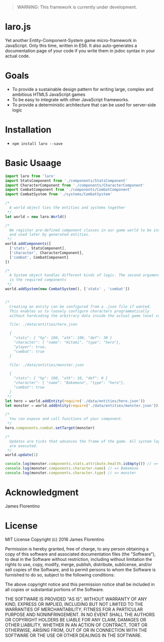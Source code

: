 > WARNING: This framework is currently under development.

# laro.js

Yet another Entity-Component-System game micro-framework in JavaScript. Only
this time, written in ES6. It also auto-generates a documentation page of your
code if you write them in jsdoc syntax in your actual code.

Goals
=====

- To provide a sustainable design pattern for writing large, complex and ambitious HTML5 JavaScript games
- To be easy to integrate with other JavaScript frameworks.
- To provide a deterministic architecture that can be used for server-side logic

Installation
============

- `npm install laro --save`

Basic Usaage
============

```javascript
import laro from 'laro'
import StatsComponent from './components/StatsComponent'
import CharacterComponent from './components/CharacterComponent'
import CombatComponent from './components/CombatComponent'
import CombatSystem from './systems/CombatSystem'

/*
  A world object ties the entities and systems together
 */
let world = new laro.World()

/*
  We register pre-defined component classes in our game world to be instantiated
  and used later by generated entities.
 */
world.addComponents([
  ['stats', StatsComponent],
  ['character', CharacterComponent],
  ['combat', CombatComponent]
])

/*
  A System object handles different kinds of logic. The second argument
  is the required components
 */
world.addSystem(new CombatSystem(), ['stats' , 'combat'])


/*
  Creating an entity can be configured from a .json file if wanted.
  This enables us to loosely configure characters programmatically
  without hardcoding the arbitrary data inside the actual game level code.

  file: ./data/entities/hero.json

  {
    "stats": { "hp": 100, "atk": 100, "def": 30 }
    "character": { "name": "Hitomi", "type": "hero"},
    "player": true,
    "combat": true
  }

  file: ./data/entities/monster.json

  {
    "stats": { "hp": 100, "atk": 10, "def": 0 }
    "character": { "name": "Bakemono", "type": "hero"},
    "combat": true
  }
 */
let hero = world.addEntity(require('./data/entities/hero.json'))
let monster = world.addEntity(require('./data/entities/monster.json'))

/*
  You can expose and call functions of your component.
 */
hero.components.combat.setTarget(monster)

/*
  Updates are ticks that advances the frame of the game. All system logic
  are executed.
 */
world.update(1)

console.log(monster.components.stats.attribute.health.isEmpty()) // => true
console.log(monster.components.character.name) // => Bakemono
console.log(monster.components.character.type) // => monster
```

Acknowledgment
==============

James Florentino

License
=======

MIT License
Copyright (c) 2016 James Florentino

Permission is hereby granted, free of charge, to any person obtaining a copy of this software and associated documentation files (the "Software"), to deal in the Software without restriction, including without limitation the rights to use, copy, modify, merge, publish, distribute, sublicense, and/or sell copies of the Software, and to permit persons to whom the Software is furnished to do so, subject to the following conditions:

The above copyright notice and this permission notice shall be included in all copies or substantial portions of the Software.

THE SOFTWARE IS PROVIDED "AS IS", WITHOUT WARRANTY OF ANY KIND, EXPRESS OR IMPLIED, INCLUDING BUT NOT LIMITED TO THE WARRANTIES OF MERCHANTABILITY, FITNESS FOR A PARTICULAR PURPOSE AND NONINFRINGEMENT. IN NO EVENT SHALL THE AUTHORS OR COPYRIGHT HOLDERS BE LIABLE FOR ANY CLAIM, DAMAGES OR OTHER LIABILITY, WHETHER IN AN ACTION OF CONTRACT, TORT OR OTHERWISE, ARISING FROM, OUT OF OR IN CONNECTION WITH THE SOFTWARE OR THE USE OR OTHER DEALINGS IN THE SOFTWARE.
